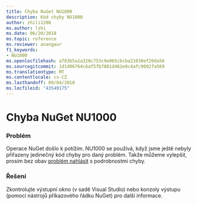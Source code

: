 ```yaml
---
title: Chyba NuGet NU1000
description: Kód chyby NU1000
author: zhili1208
ms.author: lzhi
ms.date: 06/20/2018
ms.topic: reference
ms.reviewer: anangaur
f1_keywords:
- NU1000
ms.openlocfilehash: a783b5a1a320c753c9e065cbcba21030ef20da56
ms.sourcegitcommit: 1d1406764c6af5fb7801d462e0c4afc9092fa569
ms.translationtype: MT
ms.contentlocale: cs-CZ
ms.lasthandoff: 09/04/2018
ms.locfileid: "43549175"
---
```

# <a name="nuget-error-nu1000"></a>Chyba NuGet NU1000

### <a name="issue"></a>Problém
Operace NuGet došlo k potížím. NU1000 se používá, když jsme ještě nebyly přiřazeny jedinečný kód chyby pro daný problém. Takže můžeme vylepšit, prosím bez obav [problém nahlásit](https://github.com/nuget/home/issues) s podrobnostmi chyby.

### <a name="solution"></a>Řešení
Zkontrolujte výstupní okno (v sadě Visual Studio) nebo konzoly výstupu (pomocí nástrojů příkazového řádku NuGet) pro další informace.
